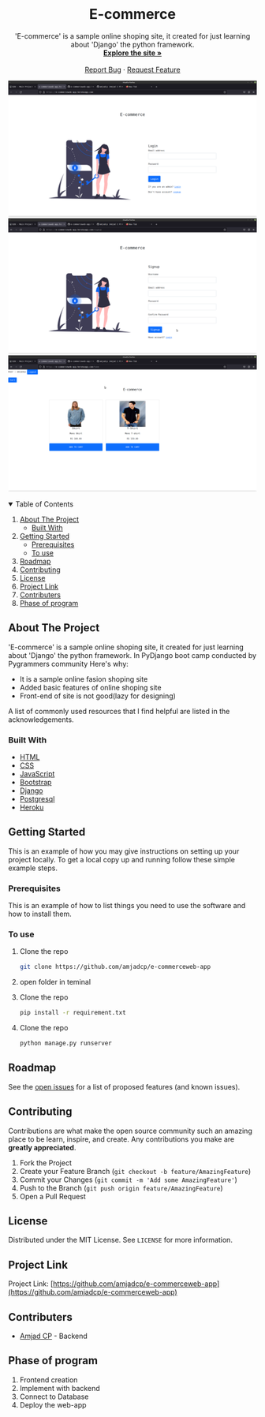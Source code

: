 

<!-- PROJECT HEAD -->
<br />

  <h1 align="center">E-commerce</h1>

  <p align="center">
  'E-commerce' is a sample online shoping site, it created for just learning about 'Django' the python framework.
    <br />
    <a href="https://e-commerceweb-app.herokuapp.com/"><strong>Explore the site »</strong></a>
    <br />
    <br />
    <a href="https://github.com/amjadcp/e-commerceweb-app/issues">Report Bug</a>
    ·
    <a href="https://github.com/amjadcp/e-commerceweb-app/issues">Request Feature</a>
  </p>
</p>

<img src="1.png"> <br>
<img src="2.png"> <br>
<img src="3.png">



<!-- TABLE OF CONTENTS -->
<details open="open">
  <summary>Table of Contents</summary>
  <ol>
    <li>
      <a href="#about-the-project">About The Project</a>
      <ul>
        <li><a href="#built-with">Built With</a></li>
      </ul>
    </li>
    <li>
      <a href="#getting-started">Getting Started</a>
      <ul>
        <li><a href="#prerequisites">Prerequisites</a></li>
        <li><a href="#installation">To use</a></li>
      </ul>
    </li>
    <li><a href="#roadmap">Roadmap</a></li>
    <li><a href="#contributing">Contributing</a></li>
    <li><a href="#license">License</a></li>
    <li><a href="#contact">Project Link</a></li>
    <li><a href="#contributers">Contributers</a></li>
    <li><a href="#Phase of program">Phase of program</a></li>
  </ol>
</details>



<!-- ABOUT THE PROJECT -->
## About The Project

'E-commerce' is a sample online shoping site, it created for just learning about 'Django' the python framework. In PyDjango boot camp conducted by Pygrammers community
Here's why:
* It is a sample online fasion shoping site
* Added basic features of online shoping site
* Front-end of site is not good(lazy for designing)
 

A list of commonly used resources that I find helpful are listed in the acknowledgements.

### Built With

* [HTML](https://html.spec.whatwg.org/)
* [CSS](https://www.w3schools.com/Css/)
* [JavaScript](JavaScript.com)
* [Bootstrap](https://getbootstrap.com/)
* [Django](https://www.djangoproject.com)
* [Postgresql](https://www.postgresql.org)
* [Heroku](https://www.heroku.com)
 



<!-- GETTING STARTED -->
## Getting Started

This is an example of how you may give instructions on setting up your project locally.
To get a local copy up and running follow these simple example steps.

### Prerequisites

This is an example of how to list things you need to use the software and how to install them.

### To use

1. Clone the repo
   ```sh
   git clone https://github.com/amjadcp/e-commerceweb-app
   ```
2. open folder in teminal

3. Clone the repo
   ```sh
   pip install -r requirement.txt
   ```
4. Clone the repo
   ```sh
   python manage.py runserver
   ```
<!-- ROADMAP -->
## Roadmap

See the [open issues](https://github.com/othneildrew/Best-README-Template/issues) for a list of proposed features (and known issues).



<!-- CONTRIBUTING -->
## Contributing

Contributions are what make the open source community such an amazing place to be learn, inspire, and create. Any contributions you make are **greatly appreciated**.

1. Fork the Project
2. Create your Feature Branch (`git checkout -b feature/AmazingFeature`)
3. Commit your Changes (`git commit -m 'Add some AmazingFeature'`)
4. Push to the Branch (`git push origin feature/AmazingFeature`)
5. Open a Pull Request



<!-- LICENSE -->
## License

Distributed under the MIT License. See `LICENSE` for more information.



<!-- project link -->
## Project Link

Project Link: [https://github.com/amjadcp/e-commerceweb-app](https://github.com/amjadcp/e-commerceweb-app)



<!-- CONTRIBUTERS -->
## Contributers
* [Amjad CP](https://github.com/amjadcp)   - Backend

## Phase of program
1. Frontend creation
2. Implement with backend
3. Connect to Database
4. Deploy the web-app




